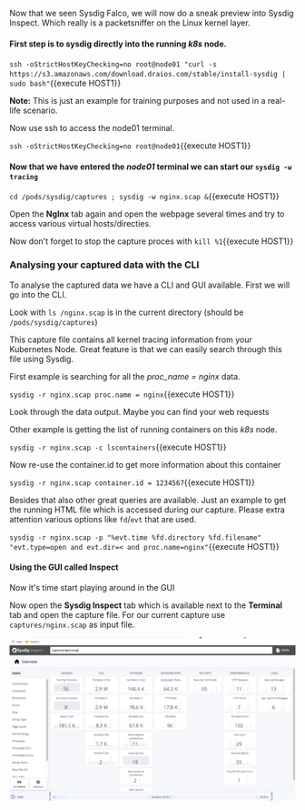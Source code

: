 Now that we seen Sysdig Falco, we will now do a sneak preview into Sysdig Inspect. Which really is a packetsniffer on the Linux kernel layer.

#### First step is to sysdig directly into the running *k8s* node. 

`ssh -oStrictHostKeyChecking=no root@node01 "curl -s https://s3.amazonaws.com/download.draios.com/stable/install-sysdig | sudo bash"`{{execute HOST1}}

**Note:** This is just an example for training purposes and not used in a real-life scenario.

Now use ssh to access the node01 terminal.

`ssh -oStrictHostKeyChecking=no root@node01`{{execute HOST1}}

#### Now that we have entered the *node01* terminal we can start our `sysdig -w tracing` 

`cd /pods/sysdig/captures ; sysdig -w nginx.scap &`{{execute HOST1}}

Open the **NgInx** tab again and open the webpage several times and try to access various virtual hosts/directies.

Now don't forget to stop the capture proces with `kill %1`{{execute HOST1}}

### Analysing your captured data with the CLI

To analyse the captured data we have a CLI and GUI available. First we will go into the CLI.

Look with `ls /nginx.scap` is in the current directory (should be `/pods/sysdig/captures`)

This capture file contains all kernel tracing information from your Kubernetes Node. Great feature is that we can easily search through this file using Sysdig.

First example is searching for all the *proc_name = nginx* data.

`sysdig -r nginx.scap proc.name = nginx`{{execute HOST1}}

Look through the data output. Maybe you can find your web requests

Other example is getting the list of running containers on this *k8s* node.

`sysdig -r nginx.scap -c lscontainers`{{execute HOST1}}

Now re-use the container.id to get more information about this container

`sysdig -r nginx.scap container.id = 1234567`{{execute HOST1}}

Besides that also other great queries are available. Just an example to get the running HTML file which is accessed during our capture. Please extra attention various options like `fd`/`evt` that are used.

`sysdig -r nginx.scap -p "%evt.time %fd.directory %fd.filename" "evt.type=open and evt.dir=< and proc.name=nginx"`{{execute HOST1}}

#### Using the GUI called Inspect

Now it's time start playing around in the GUI

Now open the **Sysdig Inspect** tab which is available next to the **Terminal** tab and open the capture file. For our current capture use `captures/nginx.scap` as input file. 

![Sysdig Inspect Experiment4](https://raw.githubusercontent.com/avwsolutions/katacoda-scenarios/master/setup-your-digital-forensics-platform/images/experiment4.png)

